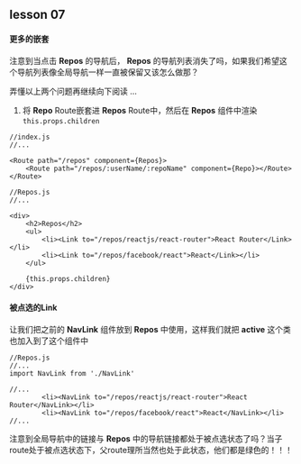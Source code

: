 ## lesson 07
#### 更多的嵌套
注意到当点击 **Repos** 的导航后， **Repos** 的导航列表消失了吗，如果我们希望这个导航列表像全局导航一样一直被保留又该怎么做那？

弄懂以上两个问题再继续向下阅读
…
1. 将 **Repo** Route嵌套进 **Repos** Route中，然后在 **Repos** 组件中渲染`this.props.children`

```
//index.js
//...

<Route path="/repos" component={Repos}>
	<Route path="/repos/:userName/:repoName" component={Repo}></Route>
</Route>
```

```
//Repos.js
//...

<div>
	<h2>Repos</h2>
	<ul>
		<li><Link to="/repos/reactjs/react-router">React Router</Link></li>
		<li><Link to="/repos/facebook/react">React</Link></li>
	</ul>

	{this.props.children}
</div>
```

#### 被点选的Link
让我们把之前的 **NavLink** 组件放到 **Repos** 中使用，这样我们就把 **active** 这个类也加入到了这个组件中
```
//Repos.js
//...
import NavLink from './NavLink'

//...
		<li><NavLink to="/repos/reactjs/react-router">React Router</NavLink></li>
		<li><NavLink to="/repos/facebook/react">React</NavLink></li>
//...
```

注意到全局导航中的链接与 **Repos** 中的导航链接都处于被点选状态了吗？当子route处于被点选状态下，父route理所当然也处于此状态，他们都是绿色的！！！